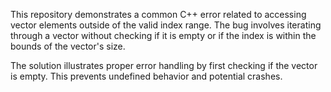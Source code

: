 This repository demonstrates a common C++ error related to accessing vector elements outside of the valid index range. The bug involves iterating through a vector without checking if it is empty or if the index is within the bounds of the vector's size.

The solution illustrates proper error handling by first checking if the vector is empty. This prevents undefined behavior and potential crashes.